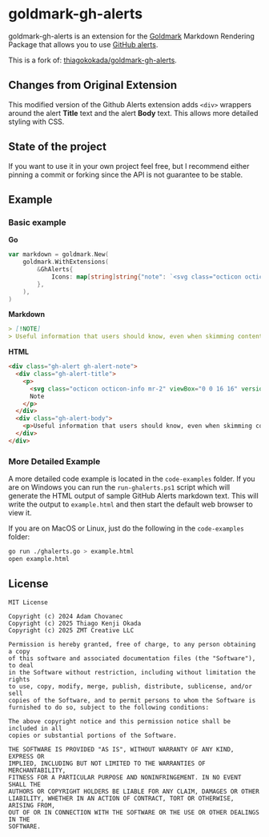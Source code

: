 # goldmark-gh-alerts

goldmark-gh-alerts is an extension for the
[Goldmark](http://github.com/yuin/goldmark) Markdown Rendering Package that allows you to use [GitHub
alerts](https://docs.github.com/en/get-started/writing-on-github/getting-started-with-writing-and-formatting-on-github/basic-writing-and-formatting-syntax#alerts).

This is a fork of:
[thiagokokada/goldmark-gh-alerts](https://github.com/thiagokokada/goldmark-gh-alerts).

## Changes from Original Extension

This modified version of the Github Alerts extension adds `<div>` wrappers around the alert **Title** text and the alert **Body** text. This allows more detailed styling with CSS.

## State of the project

If you want to use it in your own project feel free, but I recommend either
pinning a commit or forking since the API is not guarantee to be stable.

## Example

### Basic example

**Go**

```go
var markdown = goldmark.New(
	goldmark.WithExtensions(
		&GhAlerts{
			Icons: map[string]string{"note": `<svg class="octicon octicon-info mr-2" viewBox="0 0 16 16" version="1.1" width="16" height="16" aria-hidden="true"><path d="M0 8a8 8 0 1 1 16 0A8 8 0 0 1 0 8Zm8-6.5a6.5 6.5 0 1 0 0 13 6.5 6.5 0 0 0 0-13ZM6.5 7.75A.75.75 0 0 1 7.25 7h1a.75.75 0 0 1 .75.75v2.75h.25a.75.75 0 0 1 0 1.5h-2a.75.75 0 0 1 0-1.5h.25v-2h-.25a.75.75 0 0 1-.75-.75ZM8 6a1 1 0 1 1 0-2 1 1 0 0 1 0 2Z"></path></svg>`},
		},
	),
)
```

**Markdown**

```markdown
> [!NOTE]
> Useful information that users should know, even when skimming content.
```

**HTML**

```html
<div class="gh-alert gh-alert-note">
  <div class="gh-alert-title">
    <p>
      <svg class="octicon octicon-info mr-2" viewBox="0 0 16 16" version="1.1" width="16" height="16" aria-hidden="true"><path d="M0 8a8 8 0 1 1 16 0A8 8 0 0 1 0 8Zm8-6.5a6.5 6.5 0 1 0 0 13 6.5 6.5 0 0 0 0-13ZM6.5 7.75A.75.75 0 0 1 7.25 7h1a.75.75 0 0 1 .75.75v2.75h.25a.75.75 0 0 1 0 1.5h-2a.75.75 0 0 1 0-1.5h.25v-2h-.25a.75.75 0 0 1-.75-.75ZM8 6a1 1 0 1 1 0-2 1 1 0 0 1 0 2Z"></path></svg>
      Note
    </p>
  </div>
  <div class="gh-alert-body">
    <p>Useful information that users should know, even when skimming content.</p>
  </div>
</div>
```

### More Detailed Example

A more detailed code example is located in the `code-examples` folder. If you are on Windows you can
run the `run-ghalerts.ps1` script which will generate the HTML output of sample GitHub Alerts markdown
text. This will write the output to `example.html` and then start the default web browser to view it.

If you are on MacOS or Linux, just do the following in the `code-examples` folder:

```sh
go run ./ghalerts.go > example.html
open example.html
```

## License

```
MIT License

Copyright (c) 2024 Adam Chovanec
Copyright (c) 2025 Thiago Kenji Okada
Copyright (c) 2025 ZMT Creative LLC

Permission is hereby granted, free of charge, to any person obtaining a copy
of this software and associated documentation files (the "Software"), to deal
in the Software without restriction, including without limitation the rights
to use, copy, modify, merge, publish, distribute, sublicense, and/or sell
copies of the Software, and to permit persons to whom the Software is
furnished to do so, subject to the following conditions:

The above copyright notice and this permission notice shall be included in all
copies or substantial portions of the Software.

THE SOFTWARE IS PROVIDED "AS IS", WITHOUT WARRANTY OF ANY KIND, EXPRESS OR
IMPLIED, INCLUDING BUT NOT LIMITED TO THE WARRANTIES OF MERCHANTABILITY,
FITNESS FOR A PARTICULAR PURPOSE AND NONINFRINGEMENT. IN NO EVENT SHALL THE
AUTHORS OR COPYRIGHT HOLDERS BE LIABLE FOR ANY CLAIM, DAMAGES OR OTHER
LIABILITY, WHETHER IN AN ACTION OF CONTRACT, TORT OR OTHERWISE, ARISING FROM,
OUT OF OR IN CONNECTION WITH THE SOFTWARE OR THE USE OR OTHER DEALINGS IN THE
SOFTWARE.
```
